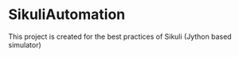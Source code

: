 # SikuliAutomation
This project is created for the best practices of Sikuli  (Jython based simulator)
